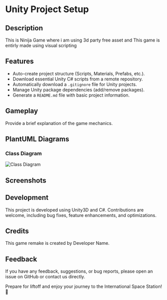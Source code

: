 # Unity Project Setup

## Description
This is Ninija Game where i am using 3d party free asset and This game is entirly made using visual scripting 

## Features
- Auto-create project structure (Scripts, Materials, Prefabs, etc.).
- Download essential Unity C# scripts from a remote repository.
- Automatically download a `.gitignore` file for Unity projects.
- Manage Unity package dependencies (add/remove packages).
- Generate a `README.md` file with basic project information.

## Gameplay
Provide a brief explanation of the game mechanics.

## PlantUML Diagrams
### Class Diagram
![Class Diagram](include.png) 

## Screenshots
<!-- ![Screenshot 2](screenshots/screenshot2.png) -->

## Development
This project is developed using Unity3D and C#. Contributions are welcome, including bug fixes, feature enhancements, and optimizations.

## Credits
This game remake is created by Developer Name.

## Feedback
If you have any feedback, suggestions, or bug reports, please open an issue on GitHub or contact us directly.

Prepare for liftoff and enjoy your journey to the International Space Station! 🚀